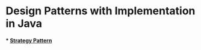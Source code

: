 # Design Patterns with Implementation in Java

#### * [Strategy Pattern](src/com/jgoramirez/designpatterns/strategypattern/StrategyPattern.md)
